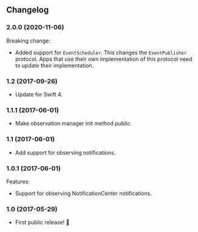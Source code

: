 ## Changelog

### 2.0.0 (2020-11-06)

Breaking change:

- Added support for `EventScheduler`. This changes the `EventPublisher` protocol. Apps that use their own implementation of this protocol need to update their implementation.

### 1.2 (2017-09-26)

- Update for Swift 4.

### 1.1.1 (2017-06-01)

- Make observation manager init method public.

### 1.1 (2017-06-01)

- Add support for observing notifications.

### 1.0.1 (2017-06-01)

Features:

- Support for observing NotificationCenter notifications.

### 1.0 (2017-05-29)

- First public release! 🎉
